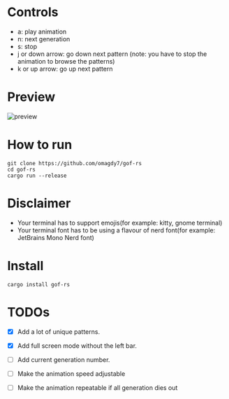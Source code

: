 # Controls
* a: play animation
* n: next generation
* s: stop
* j or down arrow: go down next pattern (note: you have to stop the animation to browse the patterns)
* k or up arrow: go up next pattern


# Preview
![preview](./gifs/preview.gif)


# How to run
```
git clone https://github.com/omagdy7/gof-rs
cd gof-rs
cargo run --release
```
# Disclaimer
- Your terminal has to support emojis(for example: kitty, gnome terminal)
- Your terminal font has to be using a flavour of nerd font(for example: JetBrains Mono Nerd font)

# Install
```
cargo install gof-rs
```

# TODOs
- [x] Add a lot of unique patterns.
- [x] Add full screen mode without the left bar.
- [ ] Add current generation number.
- [ ] Make the animation speed adjustable
- [ ] Make the animation repeatable if all generation dies out



